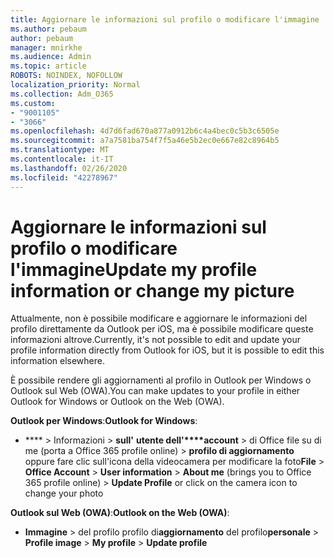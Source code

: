 ```yaml
---
title: Aggiornare le informazioni sul profilo o modificare l'immagine
ms.author: pebaum
author: pebaum
manager: mnirkhe
ms.audience: Admin
ms.topic: article
ROBOTS: NOINDEX, NOFOLLOW
localization_priority: Normal
ms.collection: Adm_O365
ms.custom:
- "9001105"
- "3066"
ms.openlocfilehash: 4d7d6fad670a877a0912b6c4a4bec0c5b3c6505e
ms.sourcegitcommit: a7a7581ba754f7f5a46e5b2ec0e667e82c8964b5
ms.translationtype: MT
ms.contentlocale: it-IT
ms.lasthandoff: 02/26/2020
ms.locfileid: "42278967"
---
```

# <a name="update-my-profile-information-or-change-my-picture"></a><span data-ttu-id="b03be-102">Aggiornare le informazioni sul profilo o modificare l'immagine</span><span class="sxs-lookup"><span data-stu-id="b03be-102">Update my profile information or change my picture</span></span>

<span data-ttu-id="b03be-103">Attualmente, non è possibile modificare e aggiornare le informazioni del profilo direttamente da Outlook per iOS, ma è possibile modificare queste informazioni altrove.</span><span class="sxs-lookup"><span data-stu-id="b03be-103">Currently, it's not possible to edit and update your profile information directly from Outlook for iOS, but it is possible to edit this information elsewhere.</span></span> 

<span data-ttu-id="b03be-104">È possibile rendere gli aggiornamenti al profilo in Outlook per Windows o Outlook sul Web (OWA).</span><span class="sxs-lookup"><span data-stu-id="b03be-104">You can make updates to your profile in either Outlook for Windows or Outlook on the Web (OWA).</span></span> 

<span data-ttu-id="b03be-105">**Outlook per Windows**:</span><span class="sxs-lookup"><span data-stu-id="b03be-105">**Outlook for Windows**:</span></span> 

- <span data-ttu-id="b03be-106">\*\*\*\* > Informazioni > **sull'** **utente dell'\*\*\*\*account** > di Office file su di me (porta a Office 365 profile online) > **profilo di aggiornamento** oppure fare clic sull'icona della videocamera per modificare la foto</span><span class="sxs-lookup"><span data-stu-id="b03be-106">**File** > **Office Account** > **User information** > **About me** (brings you to Office 365 profile online) > **Update Profile** or click on the camera icon to change your photo</span></span>  
  
<span data-ttu-id="b03be-107">**Outlook sul Web (OWA)**:</span><span class="sxs-lookup"><span data-stu-id="b03be-107">**Outlook on the Web (OWA)**:</span></span> 

- <span data-ttu-id="b03be-108">**Immagine** > del profilo profilo di**aggiornamento** del profilo**personale** > </span><span class="sxs-lookup"><span data-stu-id="b03be-108">**Profile image** > **My profile** > **Update profile**</span></span>
